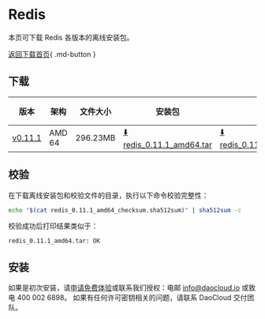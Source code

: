# Redis

本页可下载 Redis 各版本的离线安装包。

[返回下载首页](../../index.md){ .md-button }

## 下载

| 版本                                                         | 架构 | 文件大小 | 安装包                                                                                                                             |  校验文件 | 更新日期       |
|------------------------------------------------------------| ----- |-------- |---------------------------------------------------------------------------------------------------------------------------------| ---------- |------------|
| [v0.11.1](../../../middleware/redis/release-notes.md)         | AMD 64 | 296.23MB | [:arrow_down: redis_0.11.1_amd64.tar](https://qiniu-download-public.daocloud.io/DaoCloud_Enterprise/redis_0.11.1_amd64.tar) | [:arrow_down: redis_0.11.1_amd64_checksum.sha512sum](https://qiniu-download-public.daocloud.io/DaoCloud_Enterprise/redis_0.11.1_amd64_checksum.sha512sum) | 2023-10-10 |

## 校验

在下载离线安装包和校验文件的目录，执行以下命令校验完整性：

```sh
echo "$(cat redis_0.11.1_amd64_checksum.sha512sum)" | sha512sum -c
```

校验成功后打印结果类似于：

```none
redis_0.11.1_amd64.tar: OK
```

## 安装

如果是初次安装，请[申请免费体验](../../../dce/license0.md)或联系我们授权：电邮 info@daocloud.io 或致电 400 002 6898。
如果有任何许可密钥相关的问题，请联系 DaoCloud 交付团队。